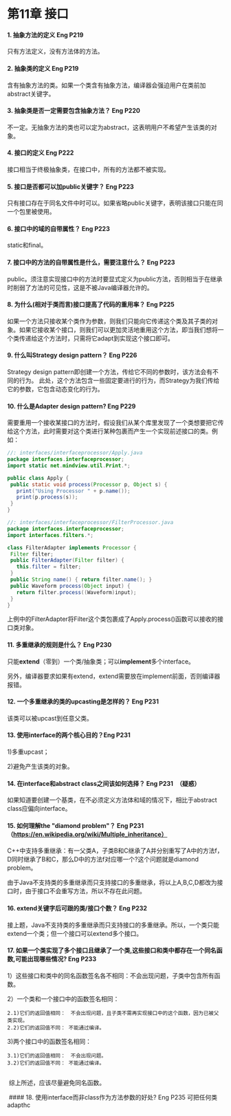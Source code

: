  第11章 接口
 ====================
 #### 1. 抽象方法的定义 Eng P219
 只有方法定义，没有方法体的方法。
 
 #### 2. 抽象类的定义 Eng P219
 含有抽象方法的类。如果一个类含有抽象方法，编译器会强迫用户在类前加abstract关键字。
 
 #### 3. 抽象类是否一定需要包含抽象方法？ Eng P220
 不一定。无抽象方法的类也可以定为abstract，这表明用户不希望产生该类的对象。
 
 #### 4. 接口的定义 Eng P222
 接口相当于终极抽象类，在接口中，所有的方法都不被实现。
 
 #### 5. 接口是否都可以加public关键字？ Eng P223
 只有接口存在于同名文件中时可以。如果省略public关键字，表明该接口只能在同一个包里被使用。
 
 #### 6. 接口中的域的自带属性？ Eng P223
 static和final。
 
 #### 7. 接口中的方法的自带属性是什么，需要注意什么？ Eng P223
 public。须注意实现接口中的方法时要显式定义为public方法，否则相当于在继承时削弱了方法的可见性，这是不被Java编译器允许的。
 
 #### 8. 为什么(相对于类而言)接口提高了代码的重用率？ Eng P225
 如果一个方法只接收某个类作为参数，则我们只能向它传递这个类及其子类的对象。如果它接收某个接口，则我们可以更加灵活地重用这个方法，即当我们想将一个类传递给这个方法时，只需将它adapt到实现这个接口即可。
 
 #### 9. 什么叫Strategy design pattern？ Eng P226
 Strategy design pattern即创建一个方法，传给它不同的参数时，该方法会有不同的行为。 此处，这个方法包含一些固定要进行的行为，而Strategy为我们传给它的参数，它包含动态变化的行为。
 
 #### 10. 什么是Adapter design pattern? Eng P229
 需要重用一个接收某接口的方法时，假设我们从某个库里发现了一个类想要把它传给这个方法，此时需要对这个类进行某种包裹而产生一个实现前述接口的类。例如：
 ```Java
 //: interfaces/interfaceprocessor/Apply.java
package interfaces.interfaceprocessor;
import static net.mindview.util.Print.*;

public class Apply {
  public static void process(Processor p, Object s) {
    print("Using Processor " + p.name());
    print(p.process(s));
  }
} 

//: interfaces/interfaceprocessor/FilterProcessor.java
package interfaces.interfaceprocessor;
import interfaces.filters.*;

class FilterAdapter implements Processor {
  Filter filter;
  public FilterAdapter(Filter filter) {
    this.filter = filter;
  }
  public String name() { return filter.name(); }
  public Waveform process(Object input) {
    return filter.process((Waveform)input);
  }
}	
```

上例中的FilterAdapter将Filter这个类包裹成了Apply.process()函数可以接收的接口类对象。

 #### 11. 多重继承的规则是什么？ Eng P230
 只能**extend**（零到）一个类/抽象类；可以**implement**多个interface。
 
 另外，编译器要求如果有extend，extend需要放在implement前面，否则编译器报错。
 
 #### 12. 一个多重继承的类的upcasting是怎样的？ Eng P231
 该类可以被upcast到任意父类。
 
 #### 13. 使用interface的两个核心目的？Eng P231
 1)多重upcast；
 
 2)避免产生该类的对象。
 
 #### 14. 在interface和abstract class之间该如何选择？ Eng P231　（疑惑）
 如果知道要创建一个基类，在不必须定义方法体和域的情况下，相比于abstract class应偏向interface。
 
 #### 15. 如何理解the "diamond problem"？ Eng P231 （https://en.wikipedia.org/wiki/Multiple_inheritance）
 C++中支持多重继承：有一父类A，子类B和C继承了A并分别重写了A中的方法f，D同时继承了B和C，那么D中的方法f对应哪一个?这个问题就是diamond problem。
 
 由于Java不支持类的多重继承而只支持接口的多重继承，将以上A,B,C,D都改为接口时，由于接口不会重写方法，所以不存在此问题。
 
 #### 16. extend关键字后可跟的类/接口个数？ Eng P232
 接上题，Java不支持类的多重继承而只支持接口的多重继承。所以，一个类只能extend一个类；但一个接口可以extend多个接口。
 
 #### 17. 如果一个类实现了多个接口且继承了一个类,这些接口和类中都存在一个同名函数,可能出现哪些情况? Eng P233
 1）这些接口和类中的同名函数签名各不相同：不会出现问题，子类中包含所有函数。
 
 2）一个类和一个接口中的函数签名相同：
 
 	2.1)它们的返回值相同：　不会出现问题，且子类不需再实现接口中的这个函数，因为已被父类实现。
	2.2)它们的返回值不同： 不能通过编译。
	
 3)两个接口中的函数签名相同：
 
 	3.1)它们的返回值相同：　不会出现问题。	
	3.2)它们的返回值不同： 不能通过编译。
	 
 综上所述，应该尽量避免同名函数。
 
 #### 18. 使用interface而非class作为方法参数的好处? Eng P235
 可把任何类adapthc
